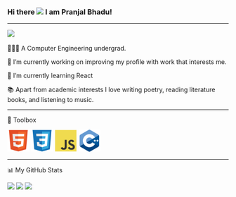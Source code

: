 ### Hi there <img src="https://raw.githubusercontent.com/MartinHeinz/MartinHeinz/master/wave.gif" width="30px"/> I am Pranjal Bhadu!
---
<img src="https://img.shields.io/twitter/follow/BhaduPranjal?style=social">

<p>👩🏻‍💻 A Computer Engineering undergrad.</p>
<p>🔭 I’m currently working on improving my profile with work that interests me.</p>
<p>🌱 I’m currently learning React</p>
<p>📚 Apart from academic interests I love writing poetry, reading literature books, and listening to music.</p>

---

🧰 Toolbox

<img src="https://github.com/devicons/devicon/blob/master/icons/html5/html5-original.svg" width="50" height="50" alt="HTML logo"/> <img src="https://github.com/devicons/devicon/blob/master/icons/css3/css3-original.svg" height="50" width="50" alt="CSS logo"/> <img src="https://github.com/devicons/devicon/blob/master/icons/javascript/javascript-original.svg" width="50" height="50" alt="JavaScript logo"/> <img src="https://github.com/devicons/devicon/blob/master/icons/cplusplus/cplusplus-original.svg" height="50" width="50" alt="C++ logo"/>

---

📊 My GitHub Stats

<img src="https://github-readme-stats.vercel.app/api?username=pranjalBhadu&show_icons=true&theme=radical"/> 
<img src="https://github-readme-stats.vercel.app/api/wakatime?username=PranjalBhadu&show_icons=true&theme=radical" />
<img src="https://github-readme-stats.vercel.app/api/top-langs/?username=pranjalBhadu&show_icons=true&theme=radical"/>

<!--
**pranjalBhadu/pranjalBhadu** is a ✨ _special_ ✨ repository because its `README.md` (this file) appears on your GitHub profile.

Here are some ideas to get you started:

-  ...
- 🌱 I’m currently learning ...
- 👯 I’m looking to collaborate on ...
- 🤔 I’m looking for help with ...
- 💬 Ask me about ...
- 📫 How to reach me: ...
- 😄 Pronouns: ...
- ⚡ Fun fact: ...
-->
